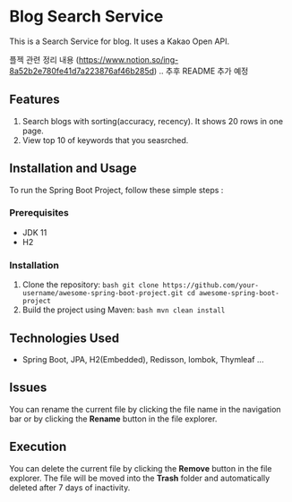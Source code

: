 # Blog Search Service

This is a Search Service for blog. It uses a Kakao Open API.

플젝 관련 정리 내용 (https://www.notion.so/ing-8a52b2e780fe41d7a223876af46b285d)
.. 추후 README 추가 예정

## Features
1) Search blogs with sorting(accuracy, recency). It shows 20 rows in one page.
2) View top 10 of keywords that you seasrched.

## Installation and Usage

To run the Spring Boot Project, follow these simple steps :

### Prerequisites
- JDK 11
- H2 

### Installation
1. Clone the repository: ```bash git clone https://github.com/your-username/awesome-spring-boot-project.git cd awesome-spring-boot-project ``` 
2. Build the project using Maven: ```bash mvn clean install ```

## Technologies Used

 - Spring Boot, JPA, H2(Embedded), Redisson, lombok, Thymleaf ...

## Issues

You can rename the current file by clicking the file name in the navigation bar or by clicking the **Rename** button in the file explorer.

## Execution
You can delete the current file by clicking the **Remove** button in the file explorer. The file will be moved into the **Trash** folder and automatically deleted after 7 days of inactivity.

